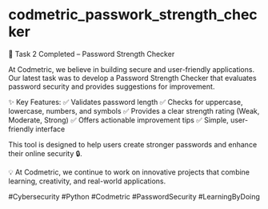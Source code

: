 # codmetric_passwork_strength_checker

🔐 Task 2 Completed – Password Strength Checker

At Codmetric, we believe in building secure and user-friendly applications.
Our latest task was to develop a Password Strength Checker that evaluates password security and provides suggestions for improvement.

✨ Key Features:
✅ Validates password length
✅ Checks for uppercase, lowercase, numbers, and symbols
✅ Provides a clear strength rating (Weak, Moderate, Strong)
✅ Offers actionable improvement tips
✅ Simple, user-friendly interface

This tool is designed to help users create stronger passwords and enhance their online security 🔒.

💡 At Codmetric, we continue to work on innovative projects that combine learning, creativity, and real-world applications.

#Cybersecurity #Python #Codmetric #PasswordSecurity #LearningByDoing
